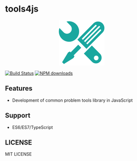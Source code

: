 # tools4js


<p align="center">
  <img width="150" src="icon.png">
</p>

[![Build Status](https://img.shields.io/travis/swdenglian/tools4js.svg?branch=master)](https://img.shields.io/travis/swdenglian/tools4js)
[![NPM downloads](http://img.shields.io/npm/dt/tools4js.svg?style=flat-square)](https://npmjs.com/package/tools4js)

## Features
- Development of common problem tools library in JavaScript

## Support
- ES6/ES7/TypeScript

## LICENSE
MIT LICENSE